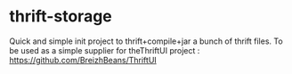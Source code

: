 thrift-storage
==============

Quick and simple init project to thrift+compile+jar a bunch of thrift files.
To be used as a simple supplier for theThriftUI project :
https://github.com/BreizhBeans/ThriftUI